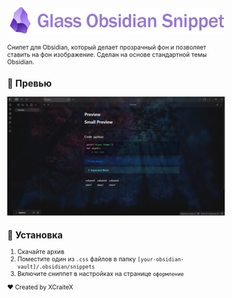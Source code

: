 ![Logo](./logo.png)
---


Снипет для Obsidian, который делает прозрачный фон и позволяет ставить на фон изображение. Сделан на основе стандартной темы Obsidian.


## 📕 Превью
![Glass Snippet Preview](./preview.png)

## 📌 Установка

1. Скачайте архив 
2. Поместите один из `.css` файлов в папку
``[your-obsidian-vault]/.obsidian/snippets``
3. Включите сниппет в настройках на странице `оформление`



❤️ Created by XCraiteX
